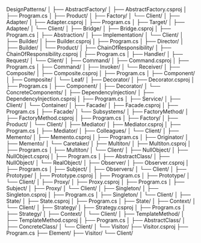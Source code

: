 DesignPatterns/
│
├── AbstractFactory/
│   ├── AbstractFactory.csproj
│   ├── Program.cs
│   ├── Product/
│   ├── Factory/
│   └── Client/
│
├── Adapter/
│   ├── Adapter.csproj
│   ├── Program.cs
│   ├── Target/
│   ├── Adaptee/
│   └── Client/
│
├── Bridge/
│   ├── Bridge.csproj
│   ├── Program.cs
│   ├── Abstraction/
│   ├── Implementation/
│   └── Client/
│
├── Builder/
│   ├── Builder.csproj
│   ├── Program.cs
│   ├── Director/
│   ├── Builder/
│   └── Product/
│
├── ChainOfResponsibility/
│   ├── ChainOfResponsibility.csproj
│   ├── Program.cs
│   ├── Handler/
│   ├── Request/
│   └── Client/
│
├── Command/
│   ├── Command.csproj
│   ├── Program.cs
│   ├── Command/
│   ├── Invoker/
│   └── Receiver/
│
├── Composite/
│   ├── Composite.csproj
│   ├── Program.cs
│   ├── Component/
│   ├── Composite/
│   └── Leaf/
│
├── Decorator/
│   ├── Decorator.csproj
│   ├── Program.cs
│   ├── Component/
│   ├── Decorator/
│   └── ConcreteComponents/
│
├── DependencyInjection/
│   ├── DependencyInjection.csproj
│   ├── Program.cs
│   ├── Service/
│   ├── Client/
│   └── Container/
│
├── Facade/
│   ├── Facade.csproj
│   ├── Program.cs
│   ├── Facade/
│   └── Subsystems/
│
├── FactoryMethod/
│   ├── FactoryMethod.csproj
│   ├── Program.cs
│   ├── Factory/
│   ├── Product/
│   └── Client/
│
├── Mediator/
│   ├── Mediator.csproj
│   ├── Program.cs
│   ├── Mediator/
│   ├── Colleagues/
│   └── Client/
│
├── Memento/
│   ├── Memento.csproj
│   ├── Program.cs
│   ├── Originator/
│   ├── Memento/
│   └── Caretaker/
│
├── Multiton/
│   ├── Multiton.csproj
│   ├── Program.cs
│   ├── Multiton/
│   └── Client/
│
├── NullObject/
│   ├── NullObject.csproj
│   ├── Program.cs
│   ├── AbstractClass/
│   ├── NullObject/
│   └── RealObject/
│
├── Observer/
│   ├── Observer.csproj
│   ├── Program.cs
│   ├── Subject/
│   ├── Observers/
│   └── Client/
│
├── Prototype/
│   ├── Prototype.csproj
│   ├── Program.cs
│   ├── Prototype/
│   └── Client/
│
├── Proxy/
│   ├── Proxy.csproj
│   ├── Program.cs
│   ├── Subject/
│   ├── Proxy/
│   └── Client/
│
├── Singleton/
│   ├── Singleton.csproj
│   ├── Program.cs
│   ├── Singleton/
│   └── Client/
│
├── State/
│   ├── State.csproj
│   ├── Program.cs
│   ├── State/
│   ├── Context/
│   └── Client/
│
├── Strategy/
│   ├── Strategy.csproj
│   ├── Program.cs
│   ├── Strategy/
│   ├── Context/
│   └── Client/
│
├── TemplateMethod/
│   ├── TemplateMethod.csproj
│   ├── Program.cs
│   ├── AbstractClass/
│   ├── ConcreteClass/
│   └── Client/
│
└── Visitor/
    ├── Visitor.csproj
    ├── Program.cs
    ├── Element/
    ├── Visitor/
    └── Client/
